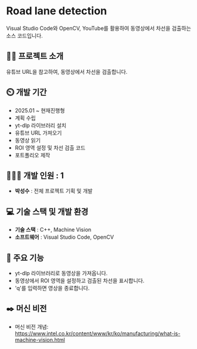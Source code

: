 # Road lane detection
Visual Studio Code와 OpenCV, YouTube를 활용하여 동영상에서 차선을 검출하는 소스 코드입니다.

## 👨‍🏫 프로젝트 소개
유튜브 URL을 참고하여, 동영상에서 차선을 검출합니다.

## ⏲️ 개발 기간 
- 2025.01 ~ 현재진행형
- 계획 수립
- yt-dlp 라이브러리 설치
- 유튜브 URL 가져오기
- 동영상 읽기
- ROI 영역 설정 및 차선 검출 코드
- 포트폴리오 제작
  
## 🧑‍🤝‍🧑 개발 인원 : 1
- **박성수** : 전체 프로젝트 기획 및 개발

## 💻 기술 스택 및 개발 환경
- **기술 스택** : C++, Machine Vision
- **소프트웨어** : Visual Studio Code, OpenCV

## 📌 주요 기능
- yt-dlp 라이브러리로 동영상을 가져옵니다.
- 동영상에서 ROI 영역을 설정하고 검출된 차선을 표시합니다.
- 'q'를 입력하면 영상을 종료합니다.

## ✒️ 머신 비전
- 머신 비전 개념: https://www.intel.co.kr/content/www/kr/ko/manufacturing/what-is-machine-vision.html
